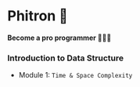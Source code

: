 # Phitron 🚀

**Become a pro programmer 🧑🏻‍💻**

### Introduction to Data Structure

- Module 1: `Time & Space Complexity`
